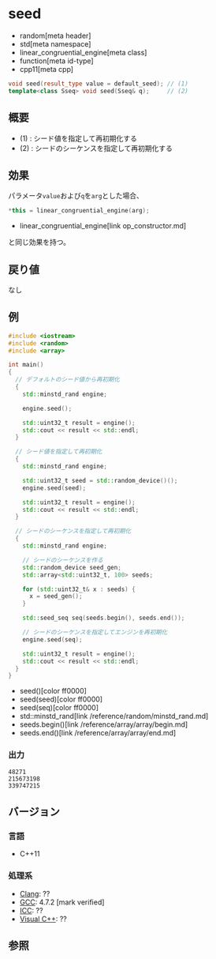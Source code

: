 # seed
* random[meta header]
* std[meta namespace]
* linear_congruential_engine[meta class]
* function[meta id-type]
* cpp11[meta cpp]

```cpp
void seed(result_type value = default_seed); // (1)
template<class Sseq> void seed(Sseq& q);     // (2)
```

## 概要
- (1) : シード値を指定して再初期化する
- (2) : シードのシーケンスを指定して再初期化する


## 効果
パラメータ`value`および`q`を`arg`とした場合、

```cpp
*this = linear_congruential_engine(arg);
```
* linear_congruential_engine[link op_constructor.md]

と同じ効果を持つ。


## 戻り値
なし


## 例
```cpp example
#include <iostream>
#include <random>
#include <array>

int main()
{
  // デフォルトのシード値から再初期化
  {
    std::minstd_rand engine;

    engine.seed();

    std::uint32_t result = engine();
    std::cout << result << std::endl;
  }

  // シード値を指定して再初期化
  {
    std::minstd_rand engine;

    std::uint32_t seed = std::random_device()();
    engine.seed(seed);

    std::uint32_t result = engine();
    std::cout << result << std::endl;
  }

  // シードのシーケンスを指定して再初期化
  {
    std::minstd_rand engine;

    // シードのシーケンスを作る
    std::random_device seed_gen;
    std::array<std::uint32_t, 100> seeds;

    for (std::uint32_t& x : seeds) {
      x = seed_gen();
    }

    std::seed_seq seq(seeds.begin(), seeds.end());

    // シードのシーケンスを指定してエンジンを再初期化
    engine.seed(seq);

    std::uint32_t result = engine();
    std::cout << result << std::endl;
  }
}
```
* seed()[color ff0000]
* seed(seed)[color ff0000]
* seed(seq)[color ff0000]
* std::minstd_rand[link /reference/random/minstd_rand.md]
* seeds.begin()[link /reference/array/array/begin.md]
* seeds.end()[link /reference/array/array/end.md]

### 出力
```
48271
215673198
339747215
```

## バージョン
### 言語
- C++11

### 処理系
- [Clang](/implementation.md#clang): ??
- [GCC](/implementation.md#gcc): 4.7.2 [mark verified]
- [ICC](/implementation.md#icc): ??
- [Visual C++](/implementation.md#visual_cpp): ??


## 参照
